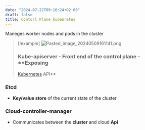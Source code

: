 ```yaml
---
date: "2024-07-22T09:10:24+02:00"
draft: false
title: Contorl Plane kubenretes
---
```


 Maneges worker nodes and pods in the cluster

> \[!example\]
> ![Pasted_image_20240509161141.png](/Notes/Pasted_image_20240509161141.png)
> ### Kube-apiserver - Front end of the control plane - **Exposing
> [Kubernetes](/Notes/posts/CKA/Kubernetes) API**

### Etcd

-   **Key/value store** of the current state of the cluster

### Cloud-controller-manager

-   Communicates between the **cluster** and cloud **Api**
